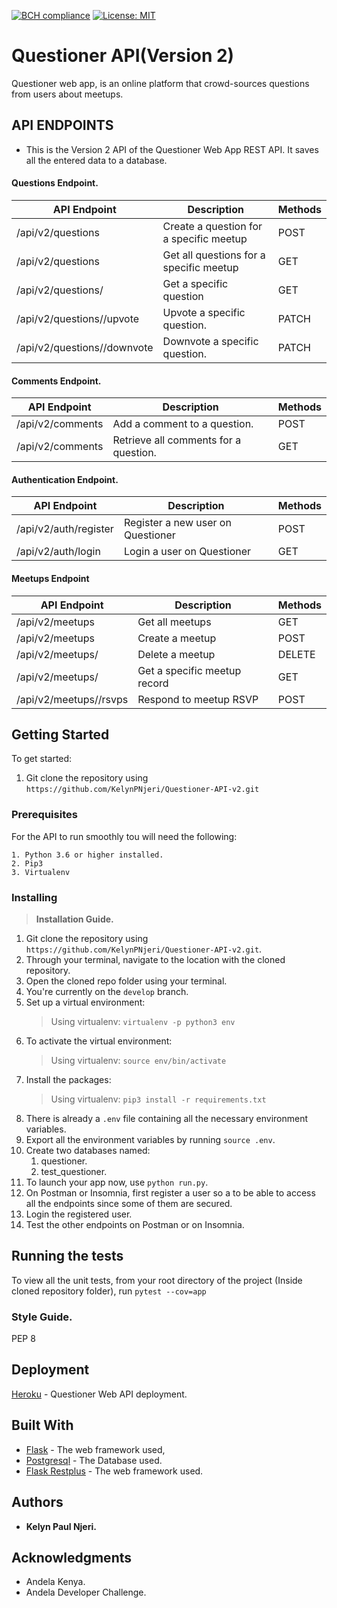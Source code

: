 [![BCH compliance](https://bettercodehub.com/edge/badge/KelynPNjeri/Questioner-API-v2?branch=develop)](https://bettercodehub.com/)      [![License: MIT](https://img.shields.io/badge/License-MIT-yellow.svg)](https://opensource.org/licenses/MIT)
# Questioner API(Version 2)
Questioner web app, is an online platform that crowd-sources questions from users about meetups.

## API ENDPOINTS
- This is the Version 2 API of the Questioner Web App REST API. It saves all the entered data to a database.
#### Questions Endpoint.
| API Endpoint  | Description | Methods |
| ------------- | ------------- | ------------- |
| /api/v2/questions  | Create a question for a specific meetup  | POST  |
| /api/v2/questions  | Get all questions for a specific meetup  | GET  |
| /api/v2/questions/<question id> | Get a specific question  | GET  |
| /api/v2/questions/<question-id>/upvote  | Upvote a specific question.  | PATCH  |
|/api/v2/questions/<question-id>/downvote  | Downvote a specific question. | PATCH |

#### Comments Endpoint.
| API Endpoint  | Description | Methods |
| ------------- | ------------- | ------------- |
| /api/v2/comments  | Add a comment to a question.  | POST  |
| /api/v2/comments  | Retrieve all comments for a question.  | GET  |

#### Authentication Endpoint.
| API Endpoint  | Description | Methods |
| ------------- | ------------- | ------------- |
| /api/v2/auth/register  | Register a new user on Questioner  | POST  |
| /api/v2/auth/login  | Login a user on Questioner  | GET  |

#### Meetups Endpoint
| API Endpoint  | Description | Methods |
| ------------- | ------------- | ------------- |
| /api/v2/meetups  | Get all meetups  | GET  |
| /api/v2/meetups  | Create a meetup  | POST  |
| /api/v2/meetups/<meetup-id>  | Delete a meetup  | DELETE  |
|/api/v2/meetups/<meetup-id> | Get a specific meetup record  | GET  |
|/api/v2/meetups/<meetup-id>/rsvps  | Respond to meetup RSVP  | POST  |

## Getting Started
To get started:
1. Git clone the repository using `https://github.com/KelynPNjeri/Questioner-API-v2.git`

### Prerequisites
For the API to run smoothly tou will need the following:
```
1. Python 3.6 or higher installed.
2. Pip3
3. Virtualenv
```
### Installing
> __Installation Guide.__

1. Git clone the repository using `https://github.com/KelynPNjeri/Questioner-API-v2.git`.
2. Through your terminal, navigate to the location with the cloned repository.
3. Open the cloned repo folder using your terminal.
4. You're currently on the `develop` branch.
5. Set up a virtual environment:
    > Using virtualenv: `virtualenv -p python3 env`
6. To activate the virtual environment:
    > Using virtualenv: `source env/bin/activate`
7. Install the packages:
    > Using virtualenv: `pip3 install -r requirements.txt`
8. There is already a `.env` file containing all the necessary environment variables.
9. Export all the environment variables by running `source .env`.
11. Create two databases named:
    1. questioner.
    2. test_questioner.
12. To launch your app now, use `python run.py`.
13. On Postman or Insomnia, first register a user so a to be able to access all the endpoints since some of them are secured.
14. Login the registered user.
13. Test the other endpoints on Postman or on Insomnia.

## Running the tests
To view all the unit tests, from your root directory of the project (Inside cloned repository folder), run `pytest --cov=app`

### Style Guide.
PEP 8

## Deployment
[Heroku](https://questioner-kelyn.herokuapp.com/) - Questioner Web API deployment.

## Built With
* [Flask](http://flask.pocoo.org/docs/1.0/) - The web framework used,
* [Postgresql](https://www.postgresql.org/) - The Database used.
* [Flask Restplus](https://flask-restplus.readthedocs.io/en/stable/) - The web framework used.

## Authors
* **Kelyn Paul Njeri.** 

## Acknowledgments
* Andela Kenya.
* Andela Developer Challenge.
